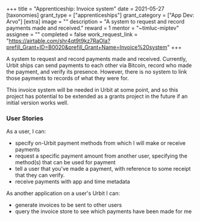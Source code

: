 +++
title = "Apprenticeship: Invoice system"
date = 2021-05-27
[taxonomies]
grant_type = ["apprenticeships"]
grant_category = ["App Dev: Arvo"]
[extra]
image = ""
description = "A system to request and record payments made and received."
reward = 1
mentor = "~timluc-miptev"
assignee = ""
completed = false
work_request_link = "https://airtable.com/shr4qt9t9kz7RaOIa?prefill_Grant+ID=B0020&prefill_Grant+Name=Invoice%20system"
+++

A system to request and record payments made and received. Currently, Urbit ships can send payments to each other via Bitcoin, record who made the payment, and verify its presence. However, there is no system to link those payments to records of what they were for.

This invoice system will be needed in Urbit at some point, and so this project has potential to be extended as a grants project in the future if an initial version works well.

### User Stories
As a user, I can:
* specify on-Urbit payment methods from which I will make or receive payments
* request a specific payment amount from another user, specifying the method(s) that can be used for payment
* tell a user that you've made a payment, with reference to some receipt that they can verify.
* receive payments with app and time metadata

As another application on a user's Urbit I can:
* generate invoices to be sent to other users
* query the invoice store to see which payments have been made for me
